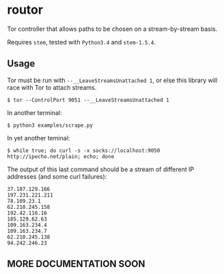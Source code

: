 # routor

Tor controller that allows paths to be chosen on a stream-by-stream basis.

Requires `stem`, tested with `Python3.4` and `stem-1.5.4`.

## Usage

Tor must be run with `--__LeaveStreamsUnattached 1`, or else this library will race with Tor to attach streams.

```
$ tor --ControlPort 9051 --__LeaveStreamsUnattached 1
```

In another terminal:

```
$ python3 examples/scrape.py
```

In yet another teminal:

```
$ while true; do curl -s -x socks://localhost:9050 http://ipecho.net/plain; echo; done
```

The output of this last command should be a stream of different IP addresses (and some curl failures):

```
37.187.129.166
197.231.221.211
78.109.23.1
62.210.245.158
192.42.116.16
185.129.62.63
109.163.234.4
109.163.234.7
62.210.245.138
94.242.246.23
```

## MORE DOCUMENTATION SOON
